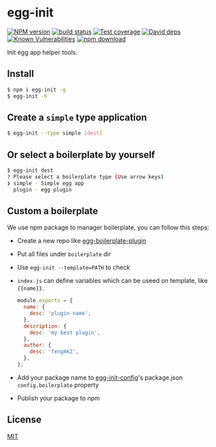 egg-init
=======

[![NPM version][npm-image]][npm-url]
[![build status][travis-image]][travis-url]
[![Test coverage][codecov-image]][codecov-url]
[![David deps][david-image]][david-url]
[![Known Vulnerabilities][snyk-image]][snyk-url]
[![npm download][download-image]][download-url]

[npm-image]: https://img.shields.io/npm/v/egg-init.svg?style=flat-square
[npm-url]: https://npmjs.org/package/egg-init
[travis-image]: https://img.shields.io/travis/eggjs/egg-init.svg?style=flat-square
[travis-url]: https://travis-ci.org/eggjs/egg-init
[codecov-image]: https://codecov.io/gh/eggjs/egg-init/branch/master/graph/badge.svg
[codecov-url]: https://codecov.io/gh/eggjs/egg-init
[david-image]: https://img.shields.io/david/eggjs/egg-init.svg?style=flat-square
[david-url]: https://david-dm.org/eggjs/egg-init
[snyk-image]: https://snyk.io/test/npm/egg-init/badge.svg?style=flat-square
[snyk-url]: https://snyk.io/test/npm/egg-init
[download-image]: https://img.shields.io/npm/dm/egg-init.svg?style=flat-square
[download-url]: https://npmjs.org/package/egg-init

Init egg app helper tools.

## Install

```bash
$ npm i egg-init -g
$ egg-init -h
```

## Create a `simple` type application

```bash
$ egg-init --type simple [dest]
```

## Or select a boilerplate by yourself

```bash
$ egg-init dest
? Please select a boilerplate type (Use arrow keys)
❯ simple - Simple egg app
  plugin - egg plugin
```

## Custom a boilerplate

We use npm package to manager boilerplate, you can follow this steps:

- Create a new repo like [egg-boilerplate-plugin](https://github.com/eggjs/egg-boilerplate-plugin)
- Put all files under `boilerplate` dir
- Use `egg-init --template=PATH` to check
- `index.js` can define variables which can be useed on template, like `{{name}}`.

    ```js
    module.exports = {
      name: {
        desc: 'plugin-name',
      },
      description: {
        desc: 'my best plugin',
      },
      author: {
        desc: 'fengmk2',
      },
    };
    ```

- Add your package name to [egg-init-config](https://github.com/eggjs/egg-init-config)'s package.json `config.boilerplate` property
- Publish your package to npm

## License

[MIT](LICENSE)
